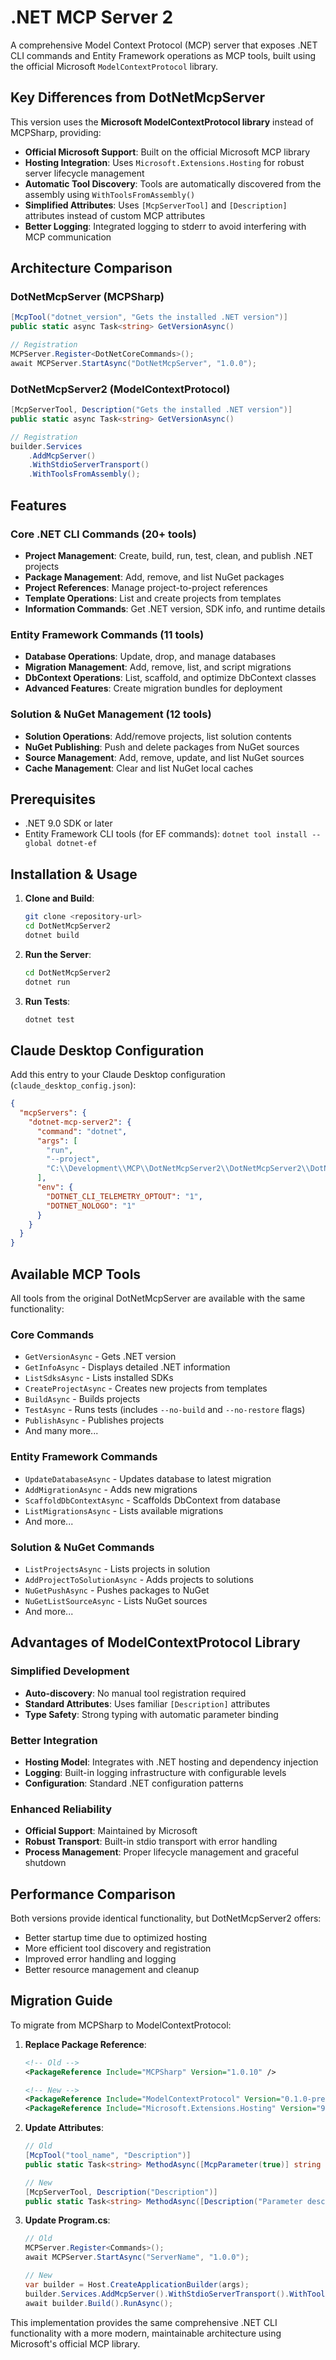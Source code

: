 # .NET MCP Server 2

A comprehensive Model Context Protocol (MCP) server that exposes .NET CLI commands and Entity Framework operations as MCP tools, built using the official Microsoft `ModelContextProtocol` library.

## Key Differences from DotNetMcpServer

This version uses the **Microsoft ModelContextProtocol library** instead of MCPSharp, providing:

- **Official Microsoft Support**: Built on the official Microsoft MCP library
- **Hosting Integration**: Uses `Microsoft.Extensions.Hosting` for robust server lifecycle management
- **Automatic Tool Discovery**: Tools are automatically discovered from the assembly using `WithToolsFromAssembly()`
- **Simplified Attributes**: Uses `[McpServerTool]` and `[Description]` attributes instead of custom MCP attributes
- **Better Logging**: Integrated logging to stderr to avoid interfering with MCP communication

## Architecture Comparison

### DotNetMcpServer (MCPSharp)
```csharp
[McpTool("dotnet_version", "Gets the installed .NET version")]
public static async Task<string> GetVersionAsync()

// Registration
MCPServer.Register<DotNetCoreCommands>();
await MCPServer.StartAsync("DotNetMcpServer", "1.0.0");
```

### DotNetMcpServer2 (ModelContextProtocol)
```csharp
[McpServerTool, Description("Gets the installed .NET version")]
public static async Task<string> GetVersionAsync()

// Registration
builder.Services
    .AddMcpServer()
    .WithStdioServerTransport()
    .WithToolsFromAssembly();
```

## Features

### Core .NET CLI Commands (20+ tools)
- **Project Management**: Create, build, run, test, clean, and publish .NET projects
- **Package Management**: Add, remove, and list NuGet packages
- **Project References**: Manage project-to-project references
- **Template Operations**: List and create projects from templates
- **Information Commands**: Get .NET version, SDK info, and runtime details

### Entity Framework Commands (11 tools)
- **Database Operations**: Update, drop, and manage databases
- **Migration Management**: Add, remove, list, and script migrations
- **DbContext Operations**: List, scaffold, and optimize DbContext classes
- **Advanced Features**: Create migration bundles for deployment

### Solution & NuGet Management (12 tools)
- **Solution Operations**: Add/remove projects, list solution contents
- **NuGet Publishing**: Push and delete packages from NuGet sources
- **Source Management**: Add, remove, update, and list NuGet sources
- **Cache Management**: Clear and list NuGet local caches

## Prerequisites

- .NET 9.0 SDK or later
- Entity Framework CLI tools (for EF commands): `dotnet tool install --global dotnet-ef`

## Installation & Usage

1. **Clone and Build**:
   ```bash
   git clone <repository-url>
   cd DotNetMcpServer2
   dotnet build
   ```

2. **Run the Server**:
   ```bash
   cd DotNetMcpServer2
   dotnet run
   ```

3. **Run Tests**:
   ```bash
   dotnet test
   ```

## Claude Desktop Configuration

Add this entry to your Claude Desktop configuration (`claude_desktop_config.json`):

```json
{
  "mcpServers": {
    "dotnet-mcp-server2": {
      "command": "dotnet",
      "args": [
        "run",
        "--project",
        "C:\\Development\\MCP\\DotNetMcpServer2\\DotNetMcpServer2\\DotNetMcpServer2.csproj"
      ],
      "env": {
        "DOTNET_CLI_TELEMETRY_OPTOUT": "1",
        "DOTNET_NOLOGO": "1"
      }
    }
  }
}
```

## Available MCP Tools

All tools from the original DotNetMcpServer are available with the same functionality:

### Core Commands
- `GetVersionAsync` - Gets .NET version
- `GetInfoAsync` - Displays detailed .NET information
- `ListSdksAsync` - Lists installed SDKs
- `CreateProjectAsync` - Creates new projects from templates
- `BuildAsync` - Builds projects
- `TestAsync` - Runs tests (includes `--no-build` and `--no-restore` flags)
- `PublishAsync` - Publishes projects
- And many more...

### Entity Framework Commands
- `UpdateDatabaseAsync` - Updates database to latest migration
- `AddMigrationAsync` - Adds new migrations
- `ScaffoldDbContextAsync` - Scaffolds DbContext from database
- `ListMigrationsAsync` - Lists available migrations
- And more...

### Solution & NuGet Commands
- `ListProjectsAsync` - Lists projects in solution
- `AddProjectToSolutionAsync` - Adds projects to solutions
- `NuGetPushAsync` - Pushes packages to NuGet
- `NuGetListSourceAsync` - Lists NuGet sources
- And more...

## Advantages of ModelContextProtocol Library

### **Simplified Development**
- **Auto-discovery**: No manual tool registration required
- **Standard Attributes**: Uses familiar `[Description]` attributes
- **Type Safety**: Strong typing with automatic parameter binding

### **Better Integration**
- **Hosting Model**: Integrates with .NET hosting and dependency injection
- **Logging**: Built-in logging infrastructure with configurable levels
- **Configuration**: Standard .NET configuration patterns

### **Enhanced Reliability**
- **Official Support**: Maintained by Microsoft
- **Robust Transport**: Built-in stdio transport with error handling
- **Process Management**: Proper lifecycle management and graceful shutdown

## Performance Comparison

Both versions provide identical functionality, but DotNetMcpServer2 offers:
- Better startup time due to optimized hosting
- More efficient tool discovery and registration
- Improved error handling and logging
- Better resource management and cleanup

## Migration Guide

To migrate from MCPSharp to ModelContextProtocol:

1. **Replace Package Reference**:
   ```xml
   <!-- Old -->
   <PackageReference Include="MCPSharp" Version="1.0.10" />
   
   <!-- New -->
   <PackageReference Include="ModelContextProtocol" Version="0.1.0-preview.11" />
   <PackageReference Include="Microsoft.Extensions.Hosting" Version="9.0.4" />
   ```

2. **Update Attributes**:
   ```csharp
   // Old
   [McpTool("tool_name", "Description")]
   public static Task<string> MethodAsync([McpParameter(true)] string param)
   
   // New
   [McpServerTool, Description("Description")]
   public static Task<string> MethodAsync([Description("Parameter description")] string param)
   ```

3. **Update Program.cs**:
   ```csharp
   // Old
   MCPServer.Register<Commands>();
   await MCPServer.StartAsync("ServerName", "1.0.0");
   
   // New
   var builder = Host.CreateApplicationBuilder(args);
   builder.Services.AddMcpServer().WithStdioServerTransport().WithToolsFromAssembly();
   await builder.Build().RunAsync();
   ```

This implementation provides the same comprehensive .NET CLI functionality with a more modern, maintainable architecture using Microsoft's official MCP library.
